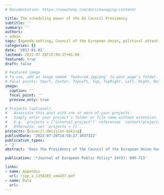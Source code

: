 ```yaml
---
# Documentation: https://wowchemy.com/docs/managing-content/

title: The scheduling power of the EU Council Presidency
subtitle: ''
summary: ''
authors:
- admin
tags: [agenda-setting, Council of the European Union, political attention, political priorities, Presidency, scheduling power, Council working parties]
categories: []
date: '2017-01-01'
lastmod: 2022-07-28T15:50:27+01:00
featured: true
draft: false

# Featured image
# To use, add an image named `featured.jpg/png` to your page's folder.
# Focal points: Smart, Center, TopLeft, Top, TopRight, Left, Right, BottomLeft, Bottom, BottomRight.
image:
  caption: ''
  focal_point: ''
  preview_only: true

# Projects (optional).
#   Associate this post with one or more of your projects.
#   Simply enter your project's folder or file name without extension.
#   E.g. `projects = ["internal-project"]` references `content/project/deep-learning/index.md`.
#   Otherwise, set `projects = []`.
projects: [council-decision-making]
publishDate: '2022-07-28T14:50:27.103732Z'
publication_types:
- '2'
abstract: 'Does the Presidency of the Council of the European Union have the ability to direct the political attention of this body by emphasizing and de-emphasizing policy issues according to its own priorities? This study examines this question empirically by relying on a new dataset on the monthly meeting duration of Council working parties in different policy areas between 1995 and 2014. The results of variance component analyses show that a considerable part of the over-time variation in the relative amount of political attention devoted to a policy area is systematically related to different Presidency periods. While not negating the constraints imposed on the Presidency by inherited agendas, programming and co-ordination requirements with other actors, the findings are consistent with the view that the Presidency has substantial scope for agenda-setting by determining what issues are being discussed, when they are being discussed and how much time is devoted for their discussion.'

publication: '*Journal of European Public Policy* 24(5): 695-713'

links: 
- name: Appendix
  url: rjpp_a_1158203_sm4457.pdf
- name: Data
  url: 
---
```

